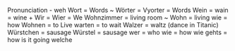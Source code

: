 Pronunciation - weh
Wort = Words ~
Wörter = Vyorter = Words
Wein = wain = wine +
Wir = Wier = We
Wohnzimmer = living room ~
Wohn = living
wie = how
Wohnen = to Live
warten = to wait
Walzer = waltz (dance in Titanic)
Würstchen = sausage
Würstel = sausage
wer = who
wie = how
wie gehts = how is it going
welche

